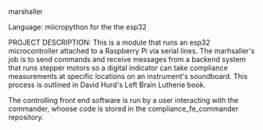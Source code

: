 marshaller

Language: miicropython for the the esp32

PROJECT DESCRIPTION:
This is a module that runs an esp32 microcontroller attached to a Raspberry Pi
via serial lines. The marhsaller's job is to send commands and receive messages
from a backend system that runs stepper motors so a digital indicator can take 
compliance measurements at specific locations on an instrument's soundboard. 
This process is outlined in David Hurd's Left Brain Lutherie book. 

The controlling front end software is run by a user interacting with the 
commander, whoose code is stored in the compliance_fe_commander repository.


